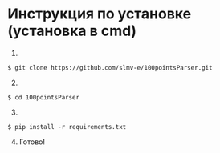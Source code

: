 # Инструкция по установке (установка в cmd)
1. 
````
$ git clone https://github.com/slmv-e/100pointsParser.git
````
2.
````
$ cd 100pointsParser
````
3. 
````
$ pip install -r requirements.txt
````
4. Готово!
